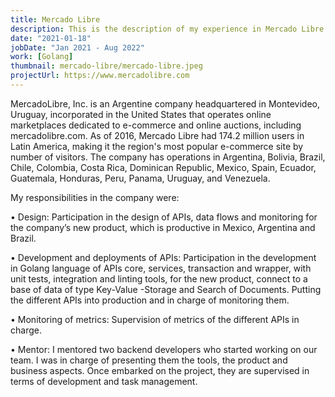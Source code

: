 ```yaml
---
title: Mercado Libre
description: This is the description of my experience in Mercado Libre
date: "2021-01-18"
jobDate: "Jan 2021 - Aug 2022"
work: [Golang]
thumbnail: mercado-libre/mercado-libre.jpeg
projectUrl: https://www.mercadolibre.com
---
```


MercadoLibre, Inc. is an Argentine company headquartered in Montevideo, Uruguay, incorporated in the United States that operates online marketplaces dedicated to e-commerce and online auctions, including mercadolibre.com. As of 2016, Mercado Libre had 174.2 million users in Latin America, making it the region's most popular e-commerce site by number of visitors. The company has operations in Argentina, Bolivia, Brazil, Chile, Colombia, Costa Rica, Dominican Republic, Mexico, Spain, Ecuador, Guatemala, Honduras, Peru, Panama, Uruguay, and Venezuela.

My responsibilities in the company were:

• Design: Participation in the design of APIs, data flows and monitoring for the company’s new product, which is productive in Mexico, Argentina and Brazil. 

• Development and deployments of APIs: Participation in the development in Golang language of APIs core, services, transaction and wrapper, with unit tests, integration and linting tools, for the new product, connect to a base of data of type Key-Value -Storage and Search of Documents. Putting the different APIs into production and in charge of monitoring them. 

• Monitoring of metrics: Supervision of metrics of the different APIs in charge. 

• Mentor: I mentored two backend developers who started working on our team. I was in charge of presenting them the tools, the product and business aspects. Once embarked on the project, they are supervised in terms of development and task management.